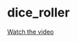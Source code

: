 # dice_roller


[Watch the video](https://www.loom.com/embed/7fae347799cc4dba846a39748b96b3ed?sid=14edb6ae-9411-4e91-9781-59bc37154e9d)

